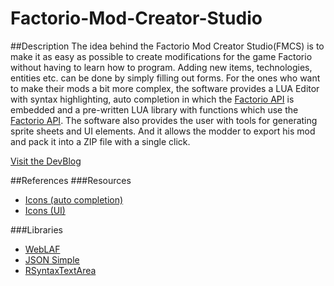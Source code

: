# Factorio-Mod-Creator-Studio
##Description
The idea behind the Factorio Mod Creator Studio(FMCS) is to make it as easy as possible to create modifications for the game Factorio without having to learn how to program. Adding new items, technologies, entities etc. can be done by simply filling out forms. For the ones who want to make their mods a bit more complex, the software provides a LUA Editor with syntax highlighting, auto completion in which the [Factorio API](http://lua-api.factorio.com/latest/) is embedded and a pre-written LUA library with functions which use the [Factorio API](http://lua-api.factorio.com/latest/). The software also provides the user with tools for generating sprite sheets and UI elements. And it allows the modder to export his mod and pack it into a ZIP file with a single click.

[Visit the DevBlog](https://forums.factorio.com/viewtopic.php?f=135&t=40830)

##References
###Resources
- [Icons (auto completion)](http://eclipse-icons.i24.cc/)
- [Icons (UI)](https://icons8.com/)

###Libraries
- [WebLAF](https://github.com/mgarin/weblaf)
- [JSON Simple](https://github.com/fangyidong/json-simple)
- [RSyntaxTextArea](https://github.com/bobbylight/RSyntaxTextArea)
